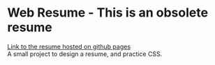 # Web Resume - This is an obsolete resume
[Link to the resume hosted on github pages](https://kim-sunwook.github.io/web_resume/)  
A small project to design a resume, and practice CSS.
